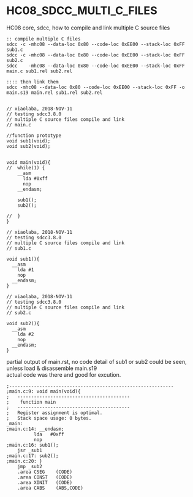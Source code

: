 # HC08_SDCC_MULTI_C_FILES
HC08 core, sdcc, how to compile and link multiple C source files
```
:: compile multiple C files
sdcc -c -mhc08 --data-loc 0x80 --code-loc 0xEE00 --stack-loc 0xFF sub1.c
sdcc -c -mhc08 --data-loc 0x80 --code-loc 0xEE00 --stack-loc 0xFF sub2.c
sdcc    -mhc08 --data-loc 0x80 --code-loc 0xEE00 --stack-loc 0xFF main.c sub1.rel sub2.rel

:::: then link them 
sdcc -mhc08 --data-loc 0x80 --code-loc 0xEE00 --stack-loc 0xFF -o main.s19 main.rel sub1.rel sub2.rel 

```


```

// xiaolaba, 2018-NOV-11
// testing sdcc3.8.0
// multiple C source files compile and link
// main.c

//function prototype
void sub1(void);
void sub2(void);


void main(void){
//  while(1) {
    __asm
      lda #0xff
      nop
    __endasm;
    
    sub1();
    sub2();  

//  } 
}
```


```
// xiaolaba, 2018-NOV-11
// testing sdcc3.8.0
// multiple C source files compile and link
// sub1.c

void sub1(){
  __asm
    lda #1
    nop
  __endasm;
}
```

```
// xiaolaba, 2018-NOV-11
// testing sdcc3.8.0
// multiple C source files compile and link
// sub2.c

void sub2(){
  __asm
    lda #2
    nop
  __endasm;
}
```


partial output of main.rst, no code detail of sub1 or sub2 could be seen, unless load & disassemble main.s19  
actual code was there and good for excution.  
```
;------------------------------------------------------------
;main.c:9: void main(void){
;	-----------------------------------------
;	 function main
;	-----------------------------------------
;	Register assignment is optimal.
;	Stack space usage: 0 bytes.
_main:
;main.c:14: __endasm;
	      lda	#0xff
	      nop
;main.c:16: sub1();
	jsr	_sub1
;main.c:17: sub2();  
;main.c:20: }
	jmp	_sub2
	.area CSEG    (CODE)
	.area CONST   (CODE)
	.area XINIT   (CODE)
	.area CABS    (ABS,CODE)
```
